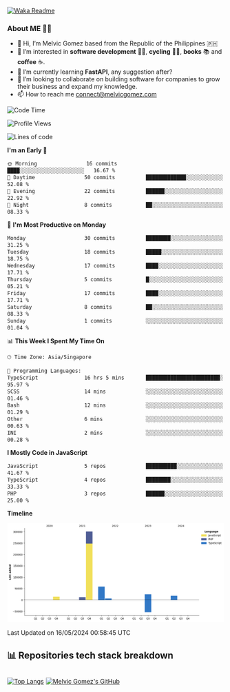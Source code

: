 [![Waka Readme](https://github.com/melvicgomez/melvicgomez/actions/workflows/main.yml/badge.svg)](https://github.com/melvicgomez/melvicgomez/actions/workflows/main.yml)

### **About ME 🚴🏻** 
- 👋 Hi, I’m Melvic Gomez based from the Republic of the Philippines 🇵🇭
- 👀 I’m interested in **software development** 👨‍💻, **cycling** 🚴‍♂️, **books** 📚 and **coffee** ☕. 
- 🌱 I’m currently learning **FastAPI**, any suggestion after?
- 💞️ I’m looking to collaborate on building software for companies to grow their business and expand my knowledge.
- 📫 How to reach me <connect@melvicgomez.com>
 
<!--START_SECTION:waka-->
![Code Time](http://img.shields.io/badge/Code%20Time-3%2C020%20hrs%2023%20mins-blue)

![Profile Views](http://img.shields.io/badge/Profile%20Views-0-blue)

![Lines of code](https://img.shields.io/badge/From%20Hello%20World%20I%27ve%20Written-432.5%20thousand%20lines%20of%20code-blue)

**I'm an Early 🐤** 

```text
🌞 Morning                16 commits          ████░░░░░░░░░░░░░░░░░░░░░   16.67 % 
🌆 Daytime                50 commits          █████████████░░░░░░░░░░░░   52.08 % 
🌃 Evening                22 commits          ██████░░░░░░░░░░░░░░░░░░░   22.92 % 
🌙 Night                  8 commits           ██░░░░░░░░░░░░░░░░░░░░░░░   08.33 % 
```
📅 **I'm Most Productive on Monday** 

```text
Monday                   30 commits          ████████░░░░░░░░░░░░░░░░░   31.25 % 
Tuesday                  18 commits          █████░░░░░░░░░░░░░░░░░░░░   18.75 % 
Wednesday                17 commits          ████░░░░░░░░░░░░░░░░░░░░░   17.71 % 
Thursday                 5 commits           █░░░░░░░░░░░░░░░░░░░░░░░░   05.21 % 
Friday                   17 commits          ████░░░░░░░░░░░░░░░░░░░░░   17.71 % 
Saturday                 8 commits           ██░░░░░░░░░░░░░░░░░░░░░░░   08.33 % 
Sunday                   1 commits           ░░░░░░░░░░░░░░░░░░░░░░░░░   01.04 % 
```


📊 **This Week I Spent My Time On** 

```text
🕑︎ Time Zone: Asia/Singapore

💬 Programming Languages: 
TypeScript               16 hrs 5 mins       ████████████████████████░   95.97 % 
SCSS                     14 mins             ░░░░░░░░░░░░░░░░░░░░░░░░░   01.46 % 
Bash                     12 mins             ░░░░░░░░░░░░░░░░░░░░░░░░░   01.29 % 
Other                    6 mins              ░░░░░░░░░░░░░░░░░░░░░░░░░   00.63 % 
INI                      2 mins              ░░░░░░░░░░░░░░░░░░░░░░░░░   00.28 % 
```

**I Mostly Code in JavaScript** 

```text
JavaScript               5 repos             ██████████░░░░░░░░░░░░░░░   41.67 % 
TypeScript               4 repos             ████████░░░░░░░░░░░░░░░░░   33.33 % 
PHP                      3 repos             ██████░░░░░░░░░░░░░░░░░░░   25.00 % 
```



**Timeline**

![Lines of Code chart](https://raw.githubusercontent.com/melvicgomez/melvicgomez/master/assets/bar_graph.png)


 Last Updated on 16/05/2024 00:58:45 UTC
<!--END_SECTION:waka-->


## 📊 Repositories tech stack breakdown
<div style="display:inline-flex;">

<div style="margin-right:5px;">

[![Top Langs](https://github-readme-stats.vercel.app/api/top-langs/?username=melvicgomez&count_private=true&show_icons=true&bg_color=202124&title_color=D12A1E&icon_color=FAD127&text_color=ffffff)](https://melvicgomez.com)
</div>

[![Melvic Gomez's GitHub](https://github-readme-stats.vercel.app/api?username=melvicgomez&count_private=true&show_icons=true&bg_color=202124&title_color=D12A1E&icon_color=FAD127&text_color=ffffff)](https://github.com/melvicgomez)
<div>
